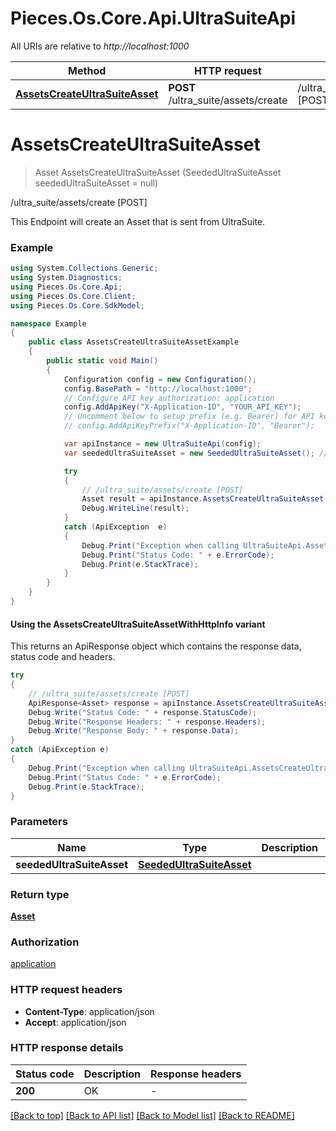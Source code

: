 # Pieces.Os.Core.Api.UltraSuiteApi

All URIs are relative to *http://localhost:1000*

| Method | HTTP request | Description |
|--------|--------------|-------------|
| [**AssetsCreateUltraSuiteAsset**](UltraSuiteApi.md#assetscreateultrasuiteasset) | **POST** /ultra_suite/assets/create | /ultra_suite/assets/create [POST] |

<a id="assetscreateultrasuiteasset"></a>
# **AssetsCreateUltraSuiteAsset**
> Asset AssetsCreateUltraSuiteAsset (SeededUltraSuiteAsset seededUltraSuiteAsset = null)

/ultra_suite/assets/create [POST]

This Endpoint will create an Asset that is sent from UltraSuite.

### Example
```csharp
using System.Collections.Generic;
using System.Diagnostics;
using Pieces.Os.Core.Api;
using Pieces.Os.Core.Client;
using Pieces.Os.Core.SdkModel;

namespace Example
{
    public class AssetsCreateUltraSuiteAssetExample
    {
        public static void Main()
        {
            Configuration config = new Configuration();
            config.BasePath = "http://localhost:1000";
            // Configure API key authorization: application
            config.AddApiKey("X-Application-ID", "YOUR_API_KEY");
            // Uncomment below to setup prefix (e.g. Bearer) for API key, if needed
            // config.AddApiKeyPrefix("X-Application-ID", "Bearer");

            var apiInstance = new UltraSuiteApi(config);
            var seededUltraSuiteAsset = new SeededUltraSuiteAsset(); // SeededUltraSuiteAsset |  (optional) 

            try
            {
                // /ultra_suite/assets/create [POST]
                Asset result = apiInstance.AssetsCreateUltraSuiteAsset(seededUltraSuiteAsset);
                Debug.WriteLine(result);
            }
            catch (ApiException  e)
            {
                Debug.Print("Exception when calling UltraSuiteApi.AssetsCreateUltraSuiteAsset: " + e.Message);
                Debug.Print("Status Code: " + e.ErrorCode);
                Debug.Print(e.StackTrace);
            }
        }
    }
}
```

#### Using the AssetsCreateUltraSuiteAssetWithHttpInfo variant
This returns an ApiResponse object which contains the response data, status code and headers.

```csharp
try
{
    // /ultra_suite/assets/create [POST]
    ApiResponse<Asset> response = apiInstance.AssetsCreateUltraSuiteAssetWithHttpInfo(seededUltraSuiteAsset);
    Debug.Write("Status Code: " + response.StatusCode);
    Debug.Write("Response Headers: " + response.Headers);
    Debug.Write("Response Body: " + response.Data);
}
catch (ApiException e)
{
    Debug.Print("Exception when calling UltraSuiteApi.AssetsCreateUltraSuiteAssetWithHttpInfo: " + e.Message);
    Debug.Print("Status Code: " + e.ErrorCode);
    Debug.Print(e.StackTrace);
}
```

### Parameters

| Name | Type | Description | Notes |
|------|------|-------------|-------|
| **seededUltraSuiteAsset** | [**SeededUltraSuiteAsset**](SeededUltraSuiteAsset.md) |  | [optional]  |

### Return type

[**Asset**](Asset.md)

### Authorization

[application](../README.md#application)

### HTTP request headers

 - **Content-Type**: application/json
 - **Accept**: application/json


### HTTP response details
| Status code | Description | Response headers |
|-------------|-------------|------------------|
| **200** | OK |  -  |

[[Back to top]](#) [[Back to API list]](../README.md#documentation-for-api-endpoints) [[Back to Model list]](../README.md#documentation-for-models) [[Back to README]](../README.md)

